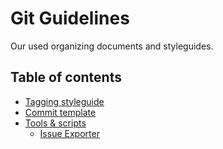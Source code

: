 # Git Guidelines

Our used organizing documents and styleguides.

## Table of contents

- [Tagging styleguide](Tagging-styleguide.md)
- [Commit template](Commit-template.md)
- [Tools & scripts](#)
  - [Issue Exporter](https://github.com/Tjoosten/issue-exporter)
